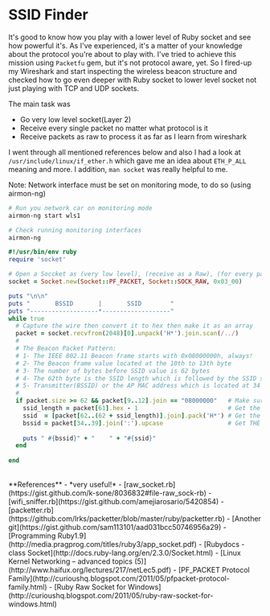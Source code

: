 # SSID Finder

It's good to know how you play with a lower level of Ruby socket and see how powerful it's. As I've experienced, it's a matter of your knowledge about the protocol you're about to play with. I've tried to achieve this mission using `Packetfu` gem, but it's not protocol aware, yet. So I fired-up my Wireshark and start inspecting the wireless beacon structure and checked how to go even deeper with Ruby socket to lower level socket not just playing with TCP and UDP sockets.

The main task was 
- Go very low level socket(Layer 2)
- Receive every single packet no matter what protocol is it
- Receive packets as raw to process it as far as I learn from wireshark 

I went through all mentioned references below and also I had a look at `/usr/include/linux/if_ether.h` which gave me an idea about `ETH_P_ALL` meaning and more. I addition, `man socket` was really helpful to me.

Note: Network interface must be set on monitoring mode, to do so (using airmon-ng)

```bash
# Run you network car on monitoring mode
airmon-ng start wls1

# Check running monitoring interfaces
airmon-ng
```

```ruby
#!/usr/bin/env ruby
require 'socket'

# Open a Soccket as (very low level), (receive as a Raw), (for every packet(ETH_P_ALL))
socket = Socket.new(Socket::PF_PACKET, Socket::SOCK_RAW, 0x03_00)

puts "\n\n"
puts "       BSSID       |       SSID        "  
puts "-------------------*-------------------"
while true
  # Capture the wire then convert it to hex then make it as an array
  packet = socket.recvfrom(2048)[0].unpack('H*').join.scan(/../)
  #
  # The Beacon Packet Pattern:
  # 1- The IEEE 802.11 Beacon frame starts with 0x08000000h, always!
  # 2- The Beacon frame value located at the 10th to 13th byte
  # 3- The number of bytes before SSID value is 62 bytes
  # 4- The 62th byte is the SSID length which is followed by the SSID string
  # 5- Transmitter(BSSID) or the AP MAC address which is located at 34 to 39 bytes 
  #
  if packet.size >= 62 && packet[9..12].join == "08000000"   # Make sure it's a Beacon frame
    ssid_length = packet[61].hex - 1                         # Get the SSID's length
    ssid  = [packet[62..(62 + ssid_length)].join].pack('H*') # Get the SSID 
    bssid = packet[34..39].join(':').upcase                  # Get THE BSSID
    
    puts " #{bssid}" + "    " + "#{ssid}"
  end
  
end
```


<br>
**References** - *very useful!*
- [raw_socket.rb](https://gist.github.com/k-sone/8036832#file-raw_sock-rb)
- [wifi_sniffer.rb](https://gist.github.com/amejiarosario/5420854)
- [packetter.rb](https://github.com/lrks/packetter/blob/master/ruby/packetter.rb)
- [Another git](https://gist.github.com/sam113101/aad031bcc50746956a29)
- [Programming Ruby1.9](http://media.pragprog.com/titles/ruby3/app_socket.pdf)
- [Rubydocs - class Socket](http://docs.ruby-lang.org/en/2.3.0/Socket.html)
- [Linux Kernel Networking – advanced topics (5)](http://www.haifux.org/lectures/217/netLec5.pdf)
- [PF_PACKET Protocol Family](http://curioushq.blogspot.com/2011/05/pfpacket-protocol-family.html)
- [Ruby Raw Socket for Windows](http://curioushq.blogspot.com/2011/05/ruby-raw-socket-for-windows.html)
